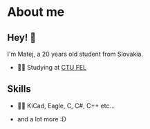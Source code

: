 # About me
## Hey! 👋
I'm Matej, a 20 years old student from Slovakia.

- 👨‍💻 Studying at [CTU FEL]([https://communitylabs.com](https://fel.cvut.cz/cs))

## Skills
- 👨‍💻 KiCad, Eagle, C, C#, C++ etc...
+ and a lot more :D
